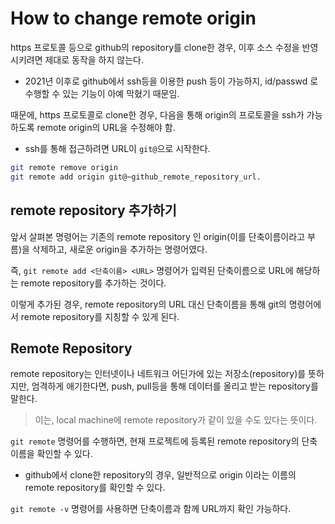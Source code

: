 # How to change remote origin 

https 프로토콜 등으로 github의 repository를 clone한 경우, 이후 소스 수정을 반영시키려면 제대로 동작을 하지 않는다.

* 2021년 이후로 github에서 ssh등을 이용한 push 등이 가능하지, id/passwd 로 수행할 수 있는 기능이 아예 막혔기 때문임.

때문에, https 프로토콜로 clone한 경우, 다음을 통해 origin의 프로토콜을 ssh가 가능하도록 remote origin의 URL을 수정해야 함.

* ssh를 통해 접근하려면 URL이 `git@`으로 시작한다.

```Bash
git remote remove origin
git remote add origin git@~github_remote_repository_url.
```

## remote repository 추가하기

앞서 살펴본 명령어는 기존의 remote repository 인 origin(이를 단축이름이라고 부름)을 삭제하고, 새로운 origin을 추가하는 명령어였다.

즉, `git remote add <단축이름> <URL>` 명령어가 입력된 단축이름으로 URL에 해당하는 remote repository를 추가하는 것이다.

이렇게 추가된 경우, remote repository의 URL 대신 단축이름을 통해 git의 명령어에서 remote repository를 지칭할 수 있게 된다.

## Remote Repository

remote repository는 인터넷이나 네트워크 어딘가에 있는 저장소(repository)를 뜻하지만, 엄격하게 애기한다면, push, pull등을 통해 데이터를 올리고 받는 repository를 말한다.

> 이는, local machine에 remote repository가 같이 있을 수도 있다는 뜻이다.

`git remote` 명령어를 수행하면, 현재 프로젝트에 등록된 remote repository의 단축이름을 확인할 수 있다. 

* github에서 clone한 repository의 경우, 일반적으로 origin 이라는 이름의 remote repository를 확인할 수 있다.

`git remote -v` 명령어를 사용하면 단축이름과 함께 URL까지 확인 가능하다.

